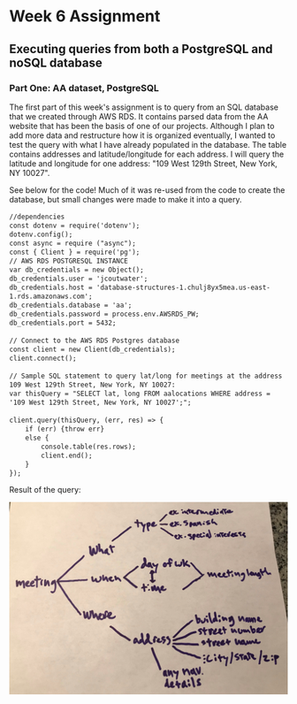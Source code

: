 # Week 6 Assignment
## Executing queries from both a PostgreSQL and noSQL database

### Part One: AA dataset, PostgreSQL
The first part of this week's assignment is to query from an SQL database that we created through AWS RDS. It contains parsed data from the AA website that has been the basis of one of our projects. Although I plan to add more data and restructure how it is organized eventually, I wanted to test the query with what I have already populated in the database. The table contains addresses and latitude/longitude for each address. I will query the latitude and longitude for one address: "109 West 129th Street, New York, NY 10027".

See below for the code! Much of it was re-used from the code to create the database, but small changes were made to make it into a query.

    //dependencies
    const dotenv = require('dotenv');
    dotenv.config();
    const async = require ("async"); 
    const { Client } = require('pg');
    // AWS RDS POSTGRESQL INSTANCE
    var db_credentials = new Object();
    db_credentials.user = 'jcoutwater';
    db_credentials.host = 'database-structures-1.chulj8yx5mea.us-east-1.rds.amazonaws.com';
    db_credentials.database = 'aa';
    db_credentials.password = process.env.AWSRDS_PW;
    db_credentials.port = 5432;

    // Connect to the AWS RDS Postgres database
    const client = new Client(db_credentials);
    client.connect();

    // Sample SQL statement to query lat/long for meetings at the address 109 West 129th Street, New York, NY 10027: 
    var thisQuery = "SELECT lat, long FROM aalocations WHERE address = '109 West 129th Street, New York, NY 10027';";

    client.query(thisQuery, (err, res) => {
        if (err) {throw err}
        else {
            console.table(res.rows);
            client.end();
        }
    });
    
Result of the query:


![alt text](https://github.com/joutwater/Data-Structures/blob/master/week04/week04_DB_sketch.png)
